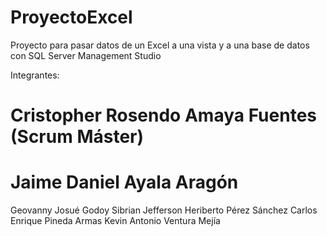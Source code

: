 # ProyectoExcel
Proyecto para pasar datos de un Excel a una vista y a una base de datos con SQL Server Management Studio

Integrantes:
# Cristopher Rosendo Amaya Fuentes (Scrum Máster)
# Jaime Daniel Ayala Aragón
Geovanny Josué Godoy Sibrian
Jefferson Heriberto Pérez Sánchez
Carlos Enrique Pineda Armas
Kevin Antonio Ventura Mejía

